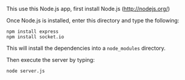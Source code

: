 This use this Node.js app, first install Node.js (http://nodejs.org/)

Once Node.js is installed, enter this directory and type the following:

```shell
npm install express
npm install socket.io
```

This will install the dependencies into a `node_modules` directory.


Then execute the server by typing:

```shell
node server.js
```
